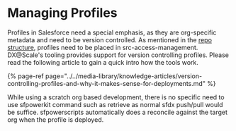 # Managing Profiles

Profiles in Salesforce need a special emphasis, as they are org-specific metadata and need to be version controlled. As mentioned in the [repo structure](../repository-structure.md), profiles need to be placed in src-access-management. DX@Scale's tooling provides support for version controlling profiles. Please read the following article to gain a quick intro how the tools work.  


{% page-ref page="../../media-library/knowledge-articles/version-controlling-profiles-and-why-it-makes-sense-for-deployments.md" %}

While using a scratch org based development, there is no specific need to use sfpowerkit command such as retrieve as normal sfdx push/pull would be suffice. sfpowerscripts automatically does a reconcile against the target org when the profile is deployed. 



